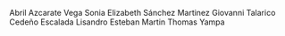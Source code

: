 Abril Azcarate Vega
Sonia Elizabeth Sánchez Martinez
Giovanni Talarico Cedeño
Escalada Lisandro
Esteban Martin
Thomas Yampa
